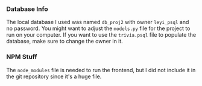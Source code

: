 ### Database Info

The local database I used was named `db_proj2` with owner `leyi_psql` and no password. You might want to adjust the `models.py` file for the project to run on your computer. If you want to use the `trivia.psql` file to populate the database, make sure to change the owner in it.



### NPM Stuff

The `node_modules` file is needed to run the frontend, but I did not include it in the git repository since it's a huge file. 
